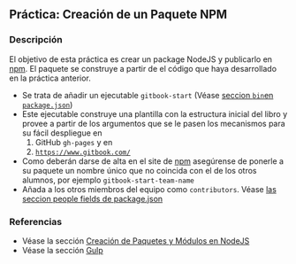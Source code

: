 ## Práctica: Creación de un Paquete NPM

<!-- ### ClassRoom

* [Enlace de Aceptación de la Tarea en ClassRoom](https://classroom.github.com/group-assignment-invitations/4aeed7c8f3f0d7ebdb27e1c129a68b57)
-->

### Descripción

El objetivo de esta práctica  es crear un package NodeJS y publicarlo en [npm](https://www.npmjs.com). El paquete se construye a partir de
el código que haya desarrollado en la práctica anterior.

* Se trata de añadir un ejecutable `gitbook-start` (Véase [seccion `bin`en `package.json`](https://docs.npmjs.com/files/package.json#bin))
* Este ejecutable construye una plantilla con la estructura inicial del libro y provee a partir de los argumentos que se le pasen los mecanismos para su fácil despliegue en  
  1. GitHub `gh-pages` y en
  2. [`https://www.gitbook.com/`](https://www.gitbook.com/)
* Como deberán darse de alta en el site de [npm](https://www.npmjs.com) asegúrense de ponerle a su paquete un nombre único que no coincida con el de los otros alumnos, por ejemplo `gitbook-start-team-name`
* Añada a los otros miembros del equipo como `contributors`. Véase [las seccion people fields de package.json](https://docs.npmjs.com/files/package.json#people-fields-author-contributors)

### Referencias

* Véase la sección
[Creación de Paquetes y Módulos en NodeJS](../apuntes/nodejspackages.md)
* Véase la sección
[Gulp](../apuntes/gulp/README.md)
